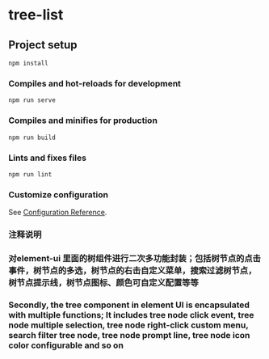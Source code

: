 # tree-list

## Project setup
```
npm install
```

### Compiles and hot-reloads for development
```
npm run serve
```

### Compiles and minifies for production
```
npm run build
```

### Lints and fixes files
```
npm run lint
```

### Customize configuration
See [Configuration Reference](https://cli.vuejs.org/config/).

### 注释说明
### 对element-ui 里面的树组件进行二次多功能封装；包括树节点的点击事件，树节点的多选，树节点的右击自定义菜单，搜索过滤树节点，树节点提示线，树节点图标、颜色可自定义配置等等
### Secondly, the tree component in element UI is encapsulated with multiple functions; It includes tree node click event, tree node multiple selection, tree node right-click custom menu, search filter tree node, tree node prompt line, tree node icon color configurable and so on
